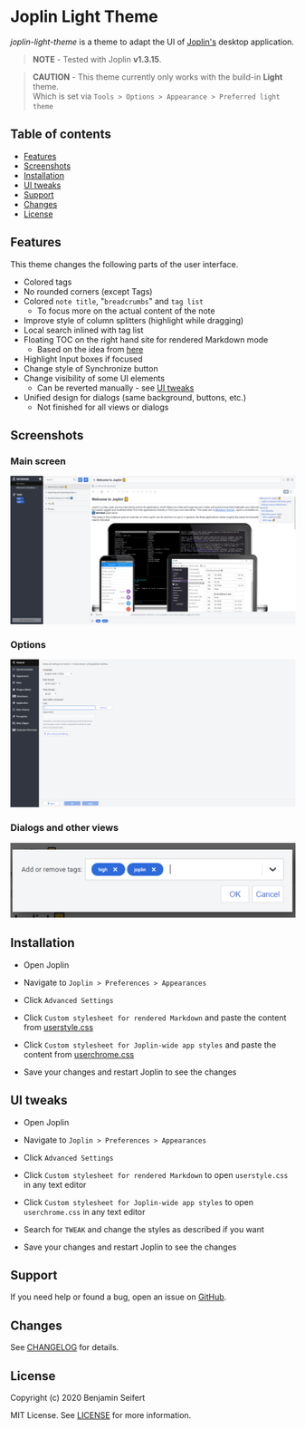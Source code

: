 # Joplin Light Theme

_joplin-light-theme_ is a theme to adapt the UI of [Joplin's](https://joplinapp.org/) desktop application.

> **NOTE** - Tested with Joplin **v1.3.15**.

> **CAUTION** - This theme currently only works with the build-in **Light** theme.\
> Which is set via `Tools > Options > Appearance > Preferred light theme`

## Table of contents

- [Features](#features)
- [Screenshots](#screenshots)
- [Installation](#installation)
- [UI tweaks](#ui-tweaks)
- [Support](#support)
- [Changes](#changes)
- [License](#license)

## Features

This theme changes the following parts of the user interface.

- Colored tags
- No rounded corners (except Tags)
- Colored `note title`, "`breadcrumbs`" and `tag list`
  - To focus more on the actual content of the note
- Improve style of column splitters (highlight while dragging)
- Local search inlined with tag list
- Floating TOC on the right hand site for rendered Markdown mode
  - Based on the idea from [here](https://discourse.joplinapp.org/t/toc-as-the-sidebar/5979/34)
- Highlight Input boxes if focused
- Change style of Synchronize button
- Change visibility of some UI elements
  - Can be reverted manually - see [UI tweaks](#ui-tweaks)
- Unified design for dialogs (same background, buttons, etc.)
  - Not finished for all views or dialogs

## Screenshots

### Main screen

![Main Screen](./assets/main.png)

### Options

![Options](./assets/options.png)

### Dialogs and other views

![Dialog](./assets/dialog.png)

## Installation

- Open Joplin

- Navigate to `Joplin > Preferences > Appearances`

- Click `Advanced Settings`

- Click `Custom stylesheet for rendered Markdown` and paste the content from [userstyle.css](./theme/userstyle.css)

- Click `Custom stylesheet for Joplin-wide app styles` and paste the content from [userchrome.css](./theme/userchrome.css)

- Save your changes and restart Joplin to see the changes

## UI tweaks

- Open Joplin

- Navigate to `Joplin > Preferences > Appearances`

- Click `Advanced Settings`

- Click `Custom stylesheet for rendered Markdown` to open `userstyle.css` in any text editor

- Click `Custom stylesheet for Joplin-wide app styles` to open `userchrome.css` in any text editor

- Search for `TWEAK` and change the styles as described if you want

- Save your changes and restart Joplin to see the changes

## Support

If you need help or found a bug, open an issue on [GitHub](https://github.com/benji300/joplin-light-theme/issues).

## Changes

See [CHANGELOG](./CHANGELOG.md) for details.

## License

Copyright (c) 2020 Benjamin Seifert

MIT License. See [LICENSE](./LICENSE) for more information.
